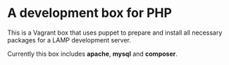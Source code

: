 # A development box for PHP
This is a Vagrant box that uses puppet to prepare and install all necessary packages for a LAMP development server.

Currently this box includes **apache**, **mysql** and **composer**.
